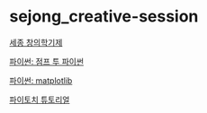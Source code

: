 # sejong_creative-session

[세종 창의학기제](https://classic.sejong.ac.kr/info/MAIN_04_03.do)

[파이썬: 점프 투 파이썬](https://wikidocs.net/book/1)

[파이썬: matplotlib](https://codetorial.net/matplotlib/index.html)

[파이토치 튜토리얼](https://tutorials.pytorch.kr/)
